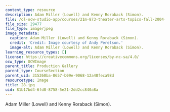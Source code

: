 ```yaml
---
content_type: resource
description: Adam Miller (Lowell) and Kenny Roraback (Simon).
file: /ol-ocw-studio-app/courses/21m-873-theater-arts-topics-fall-2004-january-iap-2005/81b17bd46fd887585e212dd2cc840a8a_28.jpg
file_size: 29477
file_type: image/jpeg
image_metadata:
  caption: Adam Miller (Lowell) and Kenny Roraback (Simon).
  credit: 'Credit: Image courtesy of Andy Perelson.'
  image-alt: Adam Miller (Lowell) and Kenny Roraback (Simon).
learning_resource_types: []
license: https://creativecommons.org/licenses/by-nc-sa/4.0/
ocw_type: OCWImage
parent_title: Production Gallery
parent_type: CourseSection
parent_uid: 315260ba-8657-b09e-9068-12a48feca98d
resourcetype: Image
title: 28.jpg
uid: 81b17bd4-6fd8-8758-5e21-2dd2cc840a8a
---
```

Adam Miller (Lowell) and Kenny Roraback (Simon).